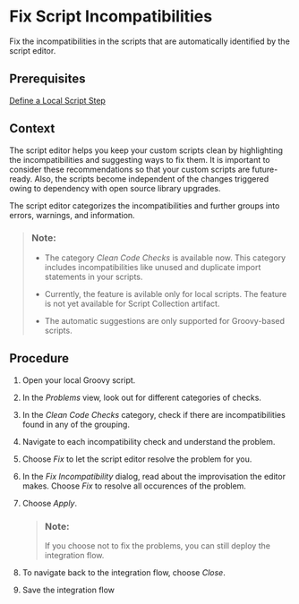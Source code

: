 <!-- loio7397c42f0fea40eeb64a35d0d099af6e -->

# Fix Script Incompatibilities

Fix the incompatibilities in the scripts that are automatically identified by the script editor.



<a name="loio7397c42f0fea40eeb64a35d0d099af6e__prereq_d2f_spq_kdc"/>

## Prerequisites

[Define a Local Script Step](define-a-local-script-step-03b32eb.md)



## Context

The script editor helps you keep your custom scripts clean by highlighting the incompatibilities and suggesting ways to fix them. It is important to consider these recommendations so that your custom scripts are future-ready. Also, the scripts become independent of the changes triggered owing to dependency with open source library upgrades.

The script editor categorizes the incompatibilities and further groups into errors, warnings, and information.

> ### Note:  
> -   The category *Clean Code Checks* is available now. This category includes incompatibilities like unused and duplicate import statements in your scripts.
> 
> -   Currently, the feature is avilable only for local scripts. The feature is not yet available for Script Collection artifact.
> 
> -   The automatic suggestions are only supported for Groovy-based scripts.



## Procedure

1.  Open your local Groovy script.

2.  In the *Problems* view, look out for different categories of checks.

3.  In the *Clean Code Checks* category, check if there are incompatibilities found in any of the grouping.

4.  Navigate to each incompatibility check and understand the problem.

5.  Choose *Fix* to let the script editor resolve the problem for you.

6.  In the *Fix Incompatibility* dialog, read about the improvisation the editor makes. Choose *Fix* to resolve all occurences of the problem.

7.  Choose *Apply*.

    > ### Note:  
    > If you choose not to fix the problems, you can still deploy the integration flow.

8.  To navigate back to the integration flow, choose *Close*.

9.  Save the integration flow


